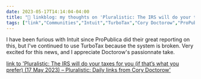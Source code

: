 ---date: 2023-05-17T14:14:04-04:00title: "🔗 linkblog: my thoughts on 'Pluralistic: The IRS will do your taxes for you (if that’s what you prefer) (17 May 2023) – Pluralistic: Daily links from Cory Doctorow'"tags: ["link","Communities","Intuit","TurboTax","Cory Doctorow","ProPublica","taxes","tax prep"]---I have been furious with Intuit since ProPublica did their great reporting on this, but I've continued to use TurboTax because the system is broken. Very excited for this news, and I appreciate Doctorow's passionnate take.   [link to 'Pluralistic: The IRS will do your taxes for you (if that’s what you prefer) (17 May 2023) – Pluralistic: Daily links from Cory Doctorow'](https://pluralistic.net/2023/05/17/free-as-in-freefile/)